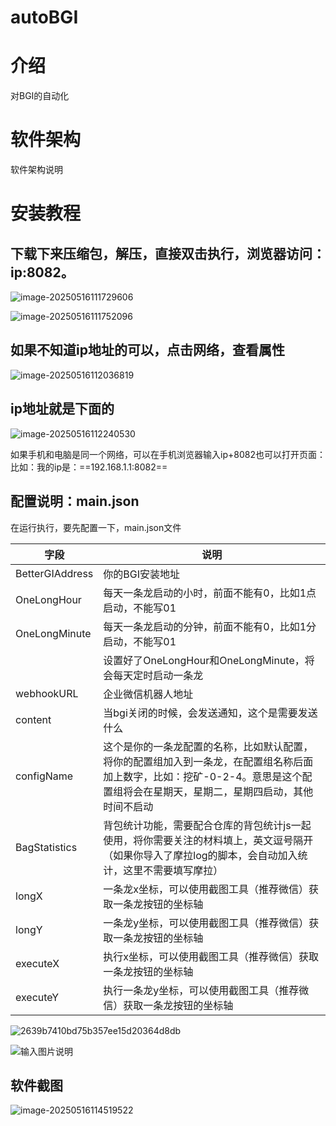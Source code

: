 # autoBGI

# 介绍
对BGI的自动化

# 软件架构
软件架构说明

# 安装教程

## 下载下来压缩包，解压，直接双击执行，浏览器访问：ip:8082。

![image-20250516111729606](./assets/image-20250516111729606.png)

![image-20250516111752096](./assets/image-20250516111752096.png)





## 如果不知道ip地址的可以，点击网络，查看属性

![image-20250516112036819](./assets/image-20250516112036819.png)



## ip地址就是下面的

![image-20250516112240530](./assets/image-20250516112240530.png)

如果手机和电脑是同一个网络，可以在手机浏览器输入ip+8082也可以打开页面：比如：我的ip是：==192.168.1.1:8082==

## 配置说明：main.json

在运行执行，要先配置一下，main.json文件

| 字段            | 说明                                                         |
| --------------- | ------------------------------------------------------------ |
| BetterGIAddress | 你的BGI安装地址                                              |
| OneLongHour     | 每天一条龙启动的小时，前面不能有0，比如1点启动，不能写01     |
| OneLongMinute   | 每天一条龙启动的分钟，前面不能有0，比如1分启动，不能写01     |
|                 | 设置好了OneLongHour和OneLongMinute，将会每天定时启动一条龙   |
| webhookURL      | 企业微信机器人地址                                           |
| content         | 当bgi关闭的时候，会发送通知，这个是需要发送什么              |
| configName      | 这个是你的一条龙配置的名称，比如默认配置，将你的配置组加入到一条龙，在配置组名称后面加上数字，比如：挖矿-0-2-4。意思是这个配置组将会在星期天，星期二，星期四启动，其他时间不启动 |
| BagStatistics   | 背包统计功能，需要配合仓库的背包统计js一起使用，将你需要关注的材料填上，英文逗号隔开（如果你导入了摩拉log的脚本，会自动加入统计，这里不需要填写摩拉） |
| longX           | 一条龙x坐标，可以使用截图工具（推荐微信）获取一条龙按钮的坐标轴 |
| longY           | 一条龙y坐标，可以使用截图工具（推荐微信）获取一条龙按钮的坐标轴 |
| executeX        | 执行x坐标，可以使用截图工具（推荐微信）获取一条龙按钮的坐标轴 |
| executeY        | 执行一条龙y坐标，可以使用截图工具（推荐微信）获取一条龙按钮的坐标轴 |

![2639b7410bd75b357ee15d20364d8db](./assets/2639b7410bd75b357ee15d20364d8db.jpg)

![输入图片说明](./assets/20e8450de0b7ec843a51790f1a3321c1.png)



## 软件截图

![image-20250516114519522](./assets/image-20250516114519522.png)


